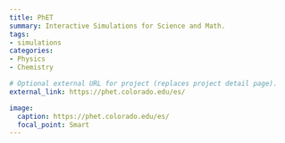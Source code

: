 ```yaml
---
title: PhET
summary: Interactive Simulations for Science and Math.
tags:
- simulations
categories:
- Physics
- Chemistry

# Optional external URL for project (replaces project detail page).
external_link: https://phet.colorado.edu/es/

image:
  caption: https://phet.colorado.edu/es/
  focal_point: Smart
---
```

